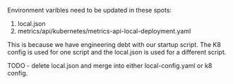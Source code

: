 Environment varibles need to be updated in these spots:
1) local.json
2) metrics/api/kubernetes/metrics-api-local-deployment.yaml

This is because we have engineering debt with our startup script.  The K8 config is used for one script and the local.json is used for a different script.

TODO - delete local.json and merge into either local-config.yaml or k8 config.
